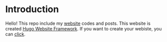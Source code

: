 # Introduction
Hello! This repo include my [website](https://www.ruchan.dev) codes and posts. This website is created [Hugo Website Framework](https://gohugo.io/). 
If you want to create your webiste, you can [click](https://gohugo.io/getting-started/quick-start/).
